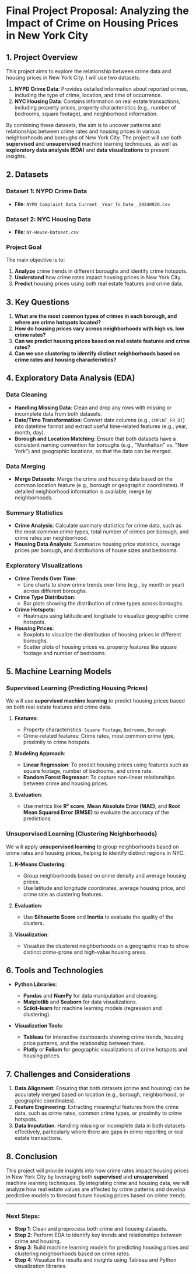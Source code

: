 # Final Project Proposal: Analyzing the Impact of Crime on Housing Prices in New York City

## 1. Project Overview

This project aims to explore the relationship between crime data and housing prices in New York City. I will use two datasets:
1. **NYPD Crime Data**: Provides detailed information about reported crimes, including the type of crime, location, and time of occurrence.
2. **NYC Housing Data**: Contains information on real estate transactions, including property prices, property characteristics (e.g., number of bedrooms, square footage), and neighborhood information.

By combining these datasets, the aim is to uncover patterns and relationships between crime rates and housing prices in various neighborhoods and boroughs of New York City. The project will use both **supervised** and **unsupervised** machine learning techniques, as well as **exploratory data analysis (EDA)** and **data visualizations** to present insights.

## 2. Datasets

### Dataset 1: NYPD Crime Data
- **File**: `NYPD_Complaint_Data_Current__Year_To_Date__20240920.csv`
  
### Dataset 2: NYC Housing Data
- **File**: `NY-House-Dataset.csv`

### Project Goal
The main objective is to:
1. **Analyze** crime trends in different boroughs and identify crime hotspots.
2. **Understand** how crime rates impact housing prices in New York City.
3. **Predict** housing prices using both real estate features and crime data.

## 3. Key Questions

1. **What are the most common types of crimes in each borough, and where are crime hotspots located?**
2. **How do housing prices vary across neighborhoods with high vs. low crime rates?**
3. **Can we predict housing prices based on real estate features and crime rates?**
4. **Can we use clustering to identify distinct neighborhoods based on crime rates and housing characteristics?**

## 4. Exploratory Data Analysis (EDA)

### Data Cleaning
- **Handling Missing Data**: Clean and drop any rows with missing or incomplete data from both datasets.
- **Date/Time Transformation**: Convert date columns (e.g., `CMPLNT_FR_DT`) into datetime format and extract useful time-related features (e.g., year, month, day).
- **Borough and Location Matching**: Ensure that both datasets have a consistent naming convention for boroughs (e.g., "Manhattan" vs. "New York") and geographic locations, so that the data can be merged.

### Data Merging
- **Merge Datasets**: Merge the crime and housing data based on the common location feature (e.g., borough or geographic coordinates). If detailed neighborhood information is available, merge by neighborhoods.

### Summary Statistics
- **Crime Analysis**: Calculate summary statistics for crime data, such as the most common crime types, total number of crimes per borough, and crime rates per neighborhood.
- **Housing Data Analysis**: Summarize housing price statistics, average prices per borough, and distributions of house sizes and bedrooms.

### Exploratory Visualizations
- **Crime Trends Over Time**:
  - Line charts to show crime trends over time (e.g., by month or year) across different boroughs.
- **Crime Type Distribution**:
  - Bar plots showing the distribution of crime types across boroughs.
- **Crime Hotspots**:
  - Heatmaps using latitude and longitude to visualize geographic crime hotspots.
- **Housing Prices**:
  - Boxplots to visualize the distribution of housing prices in different boroughs.
  - Scatter plots of housing prices vs. property features like square footage and number of bedrooms.
  
## 5. Machine Learning Models

### **Supervised Learning** (Predicting Housing Prices)
We will use **supervised machine learning** to predict housing prices based on both real estate features and crime data.

1. **Features**:
   - Property characteristics: `Square Footage`, `Bedrooms`, `Borough`
   - Crime-related features: Crime rates, most common crime type, proximity to crime hotspots.
   
2. **Modeling Approach**:
   - **Linear Regression**: To predict housing prices using features such as square footage, number of bedrooms, and crime rate.
   - **Random Forest Regressor**: To capture non-linear relationships between crime and housing prices.
   
3. **Evaluation**:
   - Use metrics like **R² score**, **Mean Absolute Error (MAE)**, and **Root Mean Squared Error (RMSE)** to evaluate the accuracy of the predictions.

### **Unsupervised Learning** (Clustering Neighborhoods)
We will apply **unsupervised learning** to group neighborhoods based on crime rates and housing prices, helping to identify distinct regions in NYC.

1. **K-Means Clustering**:
   - Group neighborhoods based on crime density and average housing prices.
   - Use latitude and longitude coordinates, average housing price, and crime rate as clustering features.
   
2. **Evaluation**:
   - Use **Silhouette Score** and **Inertia** to evaluate the quality of the clusters.
   
3. **Visualization**:
   - Visualize the clustered neighborhoods on a geographic map to show distinct crime-prone and high-value housing areas.

## 6. Tools and Technologies

- **Python Libraries**:
  - **Pandas** and **NumPy** for data manipulation and cleaning.
  - **Matplotlib** and **Seaborn** for data visualizations.
  - **Scikit-learn** for machine learning models (regression and clustering).
  
- **Visualization Tools**:
  - **Tableau** for interactive dashboards showing crime trends, housing price patterns, and the relationship between them.
  - **Plotly** or **Folium** for geographic visualizations of crime hotspots and housing prices.

## 7. Challenges and Considerations

1. **Data Alignment**: Ensuring that both datasets (crime and housing) can be accurately merged based on location (e.g., borough, neighborhood, or geographic coordinates).
2. **Feature Engineering**: Extracting meaningful features from the crime data, such as crime rates, common crime types, or proximity to crime hotspots.
3. **Data Imputation**: Handling missing or incomplete data in both datasets effectively, particularly where there are gaps in crime reporting or real estate transactions.

## 8. Conclusion

This project will provide insights into how crime rates impact housing prices in New York City by leveraging both **supervised** and **unsupervised** machine learning techniques. By integrating crime and housing data, we will analyze how real estate values are affected by crime patterns and develop predictive models to forecast future housing prices based on crime trends.

---

### Next Steps:
- **Step 1**: Clean and preprocess both crime and housing datasets.
- **Step 2**: Perform EDA to identify key trends and relationships between crime and housing.
- **Step 3**: Build machine learning models for predicting housing prices and clustering neighborhoods based on crime rates.
- **Step 4**: Visualize the results and insights using Tableau and Python visualization libraries.
